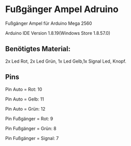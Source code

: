 # Fußgänger Ampel Adruino
Fußgänger Ampel für Arduino Mega 2560

Arduino IDE Version 1.8.19(Windows Store 1.8.57.0)
## Benötigtes Material:
2x Led Rot, 2x Led Grün, 1x Led Gelb,1x Signal Led, Knopf. 

## Pins
Pin Auto = Rot:       10

Pin Auto = Gelb:      11

Pin Auto = Grün:      12

Pin Fußgänger = Rot:  9

Pin Fußgänger = Grün: 8

Pin Fußgänger = Signal: 7

